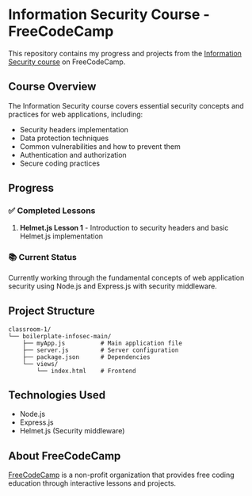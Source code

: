 # Information Security Course - FreeCodeCamp

This repository contains my progress and projects from the [Information Security course](https://www.freecodecamp.org/portuguese/learn/information-security) on FreeCodeCamp.

## Course Overview

The Information Security course covers essential security concepts and practices for web applications, including:

- Security headers implementation
- Data protection techniques
- Common vulnerabilities and how to prevent them
- Authentication and authorization
- Secure coding practices

## Progress

### ✅ Completed Lessons

1. **Helmet.js Lesson 1** - Introduction to security headers and basic Helmet.js implementation

### 📚 Current Status

Currently working through the fundamental concepts of web application security using Node.js and Express.js with security middleware.

## Project Structure

```
classroom-1/
└── boilerplate-infosec-main/
    ├── myApp.js          # Main application file
    ├── server.js         # Server configuration
    ├── package.json      # Dependencies
    └── views/
        └── index.html    # Frontend
```

## Technologies Used

- Node.js
- Express.js
- Helmet.js (Security middleware)

## About FreeCodeCamp

[FreeCodeCamp](https://www.freecodecamp.org) is a non-profit organization that provides free coding education through interactive lessons and projects.
